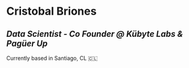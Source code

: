 # Cristobal Briones
## _Data Scientist - Co Founder @ Kübyte Labs & Pagüer Up_ 
Currently based in Santiago, CL 🇨🇱
